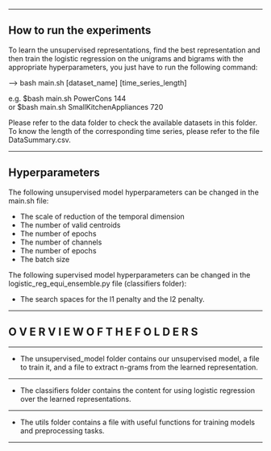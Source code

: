 
--------------------------------------------------
How to run the experiments 
--------------------------------------------------

To learn the unsupervised representations, find the best representation and then train the logistic regression on the unigrams and bigrams with the appropriate hyperparameters, you just have to run the following command: 

--> bash main.sh [dataset_name] [time_series_length]

e.g. $bash main.sh PowerCons 144  
or   $bash main.sh SmallKitchenAppliances 720  


Please refer to the data folder to check the available datasets in this folder. 
To know the length of the corresponding time series, please refer to the file DataSummary.csv.


-----------------------------
Hyperparameters
-----------------------------

The following unsupervised model hyperparameters can be changed in the main.sh file:

- The scale of reduction of the temporal dimension 
- The number of valid centroids
- The number of epochs 
- The number of channels 
- The number of epochs 
- The batch size


The following supervised model hyperparameters can be changed in the logistic_reg_equi_ensemble.py file (classifiers folder):

- The search spaces for the l1 penalty and the l2 penalty.


---------------------------------------------
O V E R V I E W   O F   T H E   F O L D E R S 
---------------------------------------------

----------------------------------------

- The unsupervised_model folder contains our unsupervised model, a file to train it, and a file to extract n-grams from the learned representation.

----------------------------------------

- The classifiers folder contains the content for using logistic regression over the learned representations.

----------------------------------------

- The utils folder contains a file with useful functions for training models and preprocessing tasks.

----------------------------------------


